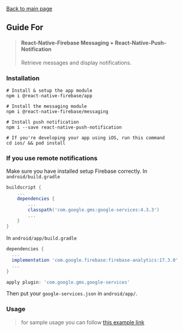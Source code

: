 [Back to main page](../readme.md)

## Guide For

> #### React-Native-Firebase Messaging + React-Native-Push-Notification
> Retrieve messages and display notifications.

### Installation
```
# Install & setup the app module
npm i @react-native-firebase/app

# Install the messaging module
npm i @react-native-firebase/messaging

# Install push notification
npm i --save react-native-push-notification

# If you're developing your app using iOS, run this command
cd ios/ && pod install
```

### If you use remote notifications
Make sure you have installed setup Firebase correctly.
In ``` android/build.gradle ```
```gradle
buildscript {
    ...
    dependencies {
        ...
        classpath('com.google.gms:google-services:4.3.3')
        ...
    }
}
```
In ``` android/app/build.gradle ```
```gradle
dependencies {
  ...
  implementation 'com.google.firebase:firebase-analytics:17.3.0'
  ...
}

apply plugin: 'com.google.gms.google-services'
```
Then put your ```google-services.json``` in ```android/app/```.

### Usage
>for sample usage you can follow [this example link](./example)

